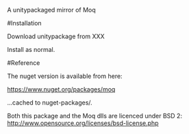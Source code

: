 A unitypackaged mirror of Moq

#Installation

Download unitypackage from XXX

Install as normal.

#Reference

The nuget version is available from here:

https://www.nuget.org/packages/moq

...cached to nuget-packages/.

Both this package and the Moq dlls are licenced under BSD 2:
http://www.opensource.org/licenses/bsd-license.php
